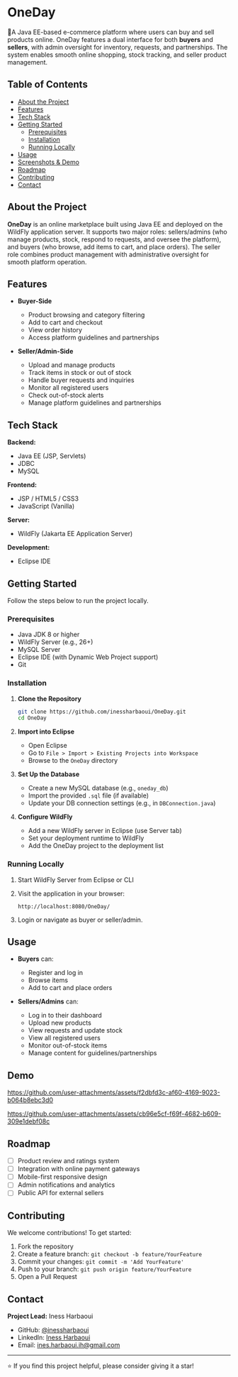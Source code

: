 # OneDay

🛒A Java EE-based e-commerce platform where users can buy and sell products online. OneDay features a dual interface for both **buyers** and **sellers**, with admin oversight for inventory, requests, and partnerships. The system enables smooth online shopping, stock tracking, and seller product management.

## Table of Contents

* [About the Project](#about-the-project)
* [Features](#features)
* [Tech Stack](#tech-stack)
* [Getting Started](#getting-started)
  * [Prerequisites](#prerequisites)
  * [Installation](#installation)
  * [Running Locally](#running-locally)
* [Usage](#usage)
* [Screenshots & Demo](#screenshots--demo)
* [Roadmap](#roadmap)
* [Contributing](#contributing)
* [Contact](#contact)

## About the Project

**OneDay** is an online marketplace built using Java EE and deployed on the WildFly application server. It supports two major roles: sellers/admins (who manage products, stock, respond to requests, and oversee the platform), and buyers (who browse, add items to cart, and place orders). The seller role combines product management with administrative oversight for smooth platform operation.

## Features

* **Buyer-Side**
  - Product browsing and category filtering
  - Add to cart and checkout
  - View order history
  - Access platform guidelines and partnerships

* **Seller/Admin-Side**
  - Upload and manage products
  - Track items in stock or out of stock
  - Handle buyer requests and inquiries
  - Monitor all registered users
  - Check out-of-stock alerts
  - Manage platform guidelines and partnerships

## Tech Stack

**Backend:**
* Java EE (JSP, Servlets)
* JDBC
* MySQL

**Frontend:**
* JSP / HTML5 / CSS3
* JavaScript (Vanilla)

**Server:**
* WildFly (Jakarta EE Application Server)

**Development:**
* Eclipse IDE

## Getting Started

Follow the steps below to run the project locally.

### Prerequisites

* Java JDK 8 or higher
* WildFly Server (e.g., 26+)
* MySQL Server
* Eclipse IDE (with Dynamic Web Project support)
* Git

### Installation

1. **Clone the Repository**

   ```bash
   git clone https://github.com/inessharbaoui/OneDay.git
   cd OneDay
   ```

2. **Import into Eclipse**

   * Open Eclipse
   * Go to `File > Import > Existing Projects into Workspace`
   * Browse to the `OneDay` directory

3. **Set Up the Database**

   * Create a new MySQL database (e.g., `oneday_db`)
   * Import the provided `.sql` file (if available)
   * Update your DB connection settings (e.g., in `DBConnection.java`)

4. **Configure WildFly**

   * Add a new WildFly server in Eclipse (use Server tab)
   * Set your deployment runtime to WildFly
   * Add the OneDay project to the deployment list

### Running Locally

1. Start WildFly Server from Eclipse or CLI

2. Visit the application in your browser:

   ```
   http://localhost:8080/OneDay/
   ```

3. Login or navigate as buyer or seller/admin.

## Usage

* **Buyers** can:

  * Register and log in
  * Browse items
  * Add to cart and place orders

* **Sellers/Admins** can:

  * Log in to their dashboard
  * Upload new products
  * View requests and update stock
  * View all registered users
  * Monitor out-of-stock items
  * Manage content for guidelines/partnerships

## Demo


https://github.com/user-attachments/assets/f2dbfd3c-af60-4169-9023-b064b8ebc3d0

https://github.com/user-attachments/assets/cb96e5cf-f69f-4682-b609-309e1debf08c




## Roadmap

* [ ] Product review and ratings system
* [ ] Integration with online payment gateways
* [ ] Mobile-first responsive design
* [ ] Admin notifications and analytics
* [ ] Public API for external sellers

## Contributing

We welcome contributions! To get started:

1. Fork the repository
2. Create a feature branch: `git checkout -b feature/YourFeature`
3. Commit your changes: `git commit -m 'Add YourFeature'`
4. Push to your branch: `git push origin feature/YourFeature`
5. Open a Pull Request

## Contact

**Project Lead:** Iness Harbaoui

* GitHub: [@inessharbaoui](https://github.com/inessharbaoui)
* LinkedIn: [Iness Harbaoui](https://linkedin.com/in/iness-harbaoui-969298279)
* Email: [ines.harbaoui.ih@gmail.com](mailto:ines.harbaoui.ih@gmail.com)

---

⭐ If you find this project helpful, please consider giving it a star!
